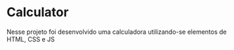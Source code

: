 # Calculator 
 Nesse projeto foi desenvolvido uma calculadora utilizando-se elementos de HTML, CSS e JS 
